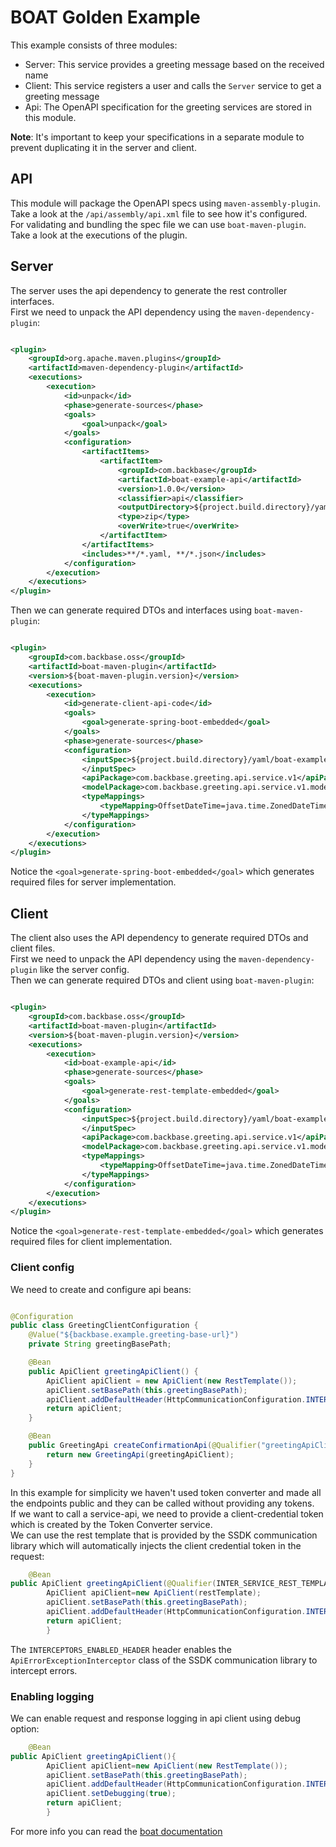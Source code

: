 # BOAT Golden Example

This example consists of three modules:

- Server: This service provides a greeting message based on the received name
- Client: This service registers a user and calls the `Server` service to get a greeting message
- Api: The OpenAPI specification for the greeting services are stored in this module.

**Note**: It's important to keep your specifications in a separate module to prevent duplicating it in the server and
client.

## API

This module will package the OpenAPI specs using `maven-assembly-plugin`. Take a look at the `/api/assembly/api.xml`
file to see how it's configured.<br/>
For validating and bundling the spec file we can use `boat-maven-plugin`. Take a look at the executions of the plugin.

## Server

The server uses the api dependency to generate the rest controller interfaces.</br>
First we need to unpack the API dependency using the `maven-dependency-plugin`:

```xml

<plugin>
    <groupId>org.apache.maven.plugins</groupId>
    <artifactId>maven-dependency-plugin</artifactId>
    <executions>
        <execution>
            <id>unpack</id>
            <phase>generate-sources</phase>
            <goals>
                <goal>unpack</goal>
            </goals>
            <configuration>
                <artifactItems>
                    <artifactItem>
                        <groupId>com.backbase</groupId>
                        <artifactId>boat-example-api</artifactId>
                        <version>1.0.0</version>
                        <classifier>api</classifier>
                        <outputDirectory>${project.build.directory}/yaml</outputDirectory>
                        <type>zip</type>
                        <overWrite>true</overWrite>
                    </artifactItem>
                </artifactItems>
                <includes>**/*.yaml, **/*.json</includes>
            </configuration>
        </execution>
    </executions>
</plugin>
```

Then we can generate required DTOs and interfaces using `boat-maven-plugin`:

```xml

<plugin>
    <groupId>com.backbase.oss</groupId>
    <artifactId>boat-maven-plugin</artifactId>
    <version>${boat-maven-plugin.version}</version>
    <executions>
        <execution>
            <id>generate-client-api-code</id>
            <goals>
                <goal>generate-spring-boot-embedded</goal>
            </goals>
            <phase>generate-sources</phase>
            <configuration>
                <inputSpec>${project.build.directory}/yaml/boat-example-api/greeting-api-v1.0.0.yaml
                </inputSpec>
                <apiPackage>com.backbase.greeting.api.service.v1</apiPackage>
                <modelPackage>com.backbase.greeting.api.service.v1.model</modelPackage>
                <typeMappings>
                    <typeMapping>OffsetDateTime=java.time.ZonedDateTime</typeMapping>
                </typeMappings>
            </configuration>
        </execution>
    </executions>
</plugin>
```

Notice the `<goal>generate-spring-boot-embedded</goal>` which generates required files for server implementation.

## Client

The client also uses the API dependency to generate required DTOs and client files.<br/>
First we need to unpack the API dependency using the `maven-dependency-plugin` like the server config.<br/>
Then we can generate required DTOs and client using `boat-maven-plugin`:

```xml

<plugin>
    <groupId>com.backbase.oss</groupId>
    <artifactId>boat-maven-plugin</artifactId>
    <version>${boat-maven-plugin.version}</version>
    <executions>
        <execution>
            <id>boat-example-api</id>
            <phase>generate-sources</phase>
            <goals>
                <goal>generate-rest-template-embedded</goal>
            </goals>
            <configuration>
                <inputSpec>${project.build.directory}/yaml/boat-example-api/greeting-api-v1.0.0.yaml
                </inputSpec>
                <apiPackage>com.backbase.greeting.api.service.v1</apiPackage>
                <modelPackage>com.backbase.greeting.api.service.v1.model</modelPackage>
                <typeMappings>
                    <typeMapping>OffsetDateTime=java.time.ZonedDateTime</typeMapping>
                </typeMappings>
            </configuration>
        </execution>
    </executions>
</plugin>
```

Notice the `<goal>generate-rest-template-embedded</goal>` which generates required files for client implementation.

### Client config

We need to create and configure api beans:

```java

@Configuration
public class GreetingClientConfiguration {
    @Value("${backbase.example.greeting-base-url}")
    private String greetingBasePath;

    @Bean
    public ApiClient greetingApiClient() {
        ApiClient apiClient = new ApiClient(new RestTemplate());
        apiClient.setBasePath(this.greetingBasePath);
        apiClient.addDefaultHeader(HttpCommunicationConfiguration.INTERCEPTORS_ENABLED_HEADER, Boolean.TRUE.toString());
        return apiClient;
    }

    @Bean
    public GreetingApi createConfirmationApi(@Qualifier("greetingApiClient") ApiClient greetingApiClient) {
        return new GreetingApi(greetingApiClient);
    }
}
```

In this example for simplicity we haven't used token converter and made all the endpoints public and they can be called
without providing any tokens.<br/>
If we want to call a service-api, we need to provide a client-credential token which is created by the Token Converter
service.<br/>
We can use the rest template that is provided by the SSDK communication library which will automatically injects the
client credential token in the request:

```java
    @Bean
public ApiClient greetingApiClient(@Qualifier(INTER_SERVICE_REST_TEMPLATE_BEAN_NAME) RestTemplate restTemplate){
        ApiClient apiClient=new ApiClient(restTemplate);
        apiClient.setBasePath(this.greetingBasePath);
        apiClient.addDefaultHeader(HttpCommunicationConfiguration.INTERCEPTORS_ENABLED_HEADER,Boolean.TRUE.toString());
        return apiClient;
        }
```

The `INTERCEPTORS_ENABLED_HEADER` header enables the `ApiErrorExceptionInterceptor` class of the SSDK communication
library to intercept errors.

### Enabling logging

We can enable request and response logging in api client using debug option:

```java
    @Bean
public ApiClient greetingApiClient(){
        ApiClient apiClient=new ApiClient(new RestTemplate());
        apiClient.setBasePath(this.greetingBasePath);
        apiClient.addDefaultHeader(HttpCommunicationConfiguration.INTERCEPTORS_ENABLED_HEADER,Boolean.TRUE.toString());
        apiClient.setDebugging(true);
        return apiClient;
        }
```

For more info you can read
the [boat documentation](https://github.com/Backbase/backbase-openapi-tools/blob/main/boat-maven-plugin/README.md)